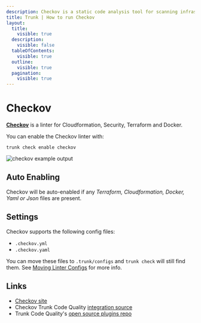 ```yaml
---
description: Checkov is a static code analysis tool for scanning infrastructure as code. It identifies misconfigurations in IaC files that could lead to security breaches.
title: Trunk | How to run Checkov
layout:
  title:
    visible: true
  description:
    visible: false
  tableOfContents:
    visible: true
  outline:
    visible: true
  pagination:
    visible: true
---
```


# Checkov

[**Checkov**](https://github.com/bridgecrewio/checkov) is a linter for Cloudformation, Security, Terraform and Docker.

You can enable the Checkov linter with:

```shell
trunk check enable checkov
```
![checkov example output](./checkov.gif)
## Auto Enabling

Checkov will be auto-enabled if any *Terraform, Cloudformation, Docker, Yaml or Json* files are present.

## Settings

Checkov supports the following config files:
* `.checkov.yml`
* `.checkov.yaml`

You can move these files to `.trunk/configs` and `trunk check` will still find them. See [Moving Linter Configs](..#moving-linter-configs) for more info.




## Links

- [Checkov site](https://github.com/bridgecrewio/checkov)
- Checkov Trunk Code Quality [integration source](https://github.com/trunk-io/plugins/tree/main/linters/checkov)
- Trunk Code Quality's [open source plugins repo](https://github.com/trunk-io/plugins/tree/main)
